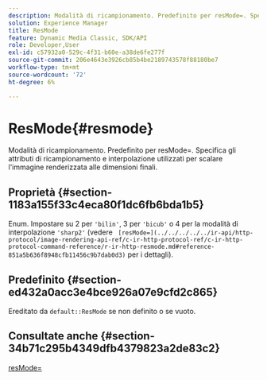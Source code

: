 ```yaml
---
description: Modalità di ricampionamento. Predefinito per resMode=. Specifica gli attributi di ricampionamento e interpolazione utilizzati per scalare l'immagine renderizzata alle dimensioni finali.
solution: Experience Manager
title: ResMode
feature: Dynamic Media Classic, SDK/API
role: Developer,User
exl-id: c57932a0-529c-4f31-b60e-a38de6fe277f
source-git-commit: 206e4643e3926cb85b4be2189743578f88180be7
workflow-type: tm+mt
source-wordcount: '72'
ht-degree: 6%

---
```


# ResMode{#resmode}

Modalità di ricampionamento. Predefinito per resMode=. Specifica gli attributi di ricampionamento e interpolazione utilizzati per scalare l&#39;immagine renderizzata alle dimensioni finali.

## Proprietà {#section-1183a155f33c4eca80f1dc6fb6bda1b5}

Enum. Impostare su 2 per `'bilin'`, 3 per `'bicub'` o 4 per la modalità di interpolazione `'sharp2'` (vedere ` [resMode=](../../../../../ir-api/http-protocol/image-rendering-api-ref/c-ir-http-protocol-ref/c-ir-http-protocol-command-reference/r-ir-http-resmode.md#reference-851a5b636f8948cfb11456c9b7dab0d3)` per i dettagli).

## Predefinito {#section-ed432a0acc3e4bce926a07e9cfd2c865}

Ereditato da `default::ResMode` se non definito o se vuoto.

## Consultate anche {#section-34b71c295b4349dfb4379823a2de83c2}

[resMode=](../../../../../ir-api/http-protocol/image-rendering-api-ref/c-ir-http-protocol-ref/c-ir-http-protocol-command-reference/r-ir-http-resmode.md#reference-851a5b636f8948cfb11456c9b7dab0d3)
